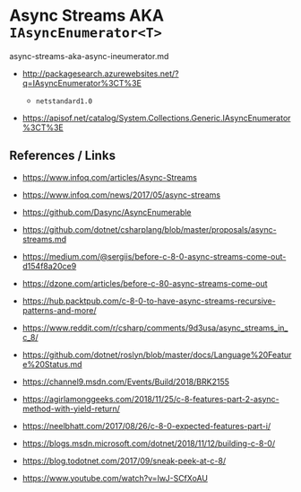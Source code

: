 # Async Streams AKA `IAsyncEnumerator<T>`

async-streams-aka-async-ineumerator.md

*   http://packagesearch.azurewebsites.net/?q=IAsyncEnumerator%3CT%3E

    *   `netstandard1.0`

*   https://apisof.net/catalog/System.Collections.Generic.IAsyncEnumerator%3CT%3E


## References / Links


*   https://www.infoq.com/articles/Async-Streams

*   https://www.infoq.com/news/2017/05/async-streams

*   https://github.com/Dasync/AsyncEnumerable

*   https://github.com/dotnet/csharplang/blob/master/proposals/async-streams.md

*   https://medium.com/@sergiis/before-c-8-0-async-streams-come-out-d154f8a20ce9

*   https://dzone.com/articles/before-c-80-async-streams-come-out

*   https://hub.packtpub.com/c-8-0-to-have-async-streams-recursive-patterns-and-more/

*   https://www.reddit.com/r/csharp/comments/9d3usa/async_streams_in_c_8/

*   https://github.com/dotnet/roslyn/blob/master/docs/Language%20Feature%20Status.md

*   https://channel9.msdn.com/Events/Build/2018/BRK2155

*   https://agirlamonggeeks.com/2018/11/25/c-8-features-part-2-async-method-with-yield-return/

*   https://neelbhatt.com/2017/08/26/c-8-0-expected-features-part-i/

*   https://blogs.msdn.microsoft.com/dotnet/2018/11/12/building-c-8-0/

*   https://blog.todotnet.com/2017/09/sneak-peek-at-c-8/

*   https://www.youtube.com/watch?v=IwJ-SCfXoAU
